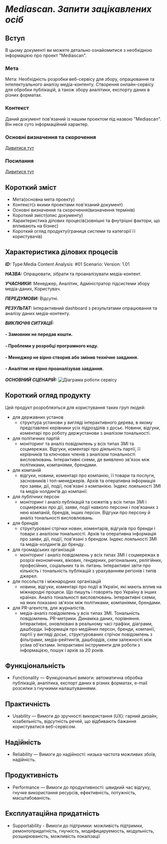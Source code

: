 # ***Mediascan. Запити зацікавлених осіб***

## Вступ

В цьому документі ви можете детально ознайомитися з необхідною інформацією про проект "Mediascan". 

### Мета 

Мета: Необхідність розробки веб-сервісу для збору, опрацювання та інтелектуального аналізу медіа-контенту. Створення онлайн-сервісу для обробки публікацій, а також збору аналітики, експорту даних в різних форматах.

### Контекст

Даний документ пов'язаний із нашим проектом під назвою "Mediascan". Він несе суто інформаційний характер.

### Основні визначення та скорочення

[Дивитися тут](https://github.com/DanilPidhainyi/obd_project/blob/master/docs/requirements/state-of-the-art.md)

### Посилання

[Дивитися тут](https://github.com/DanilPidhainyi/obd_project/blob/master/docs/requirements/state-of-the-art.md)

## Короткий зміст

- Мета(основна мета проекту)
- Контекст(з якими проектами пов'язаний документ)
- Основні визначення та скорочення(визначення термінів)
- Короткий зміст(опис документу)
- Характеристика ділових процесів(зовнішні та фнутрішні фактори, що впливають на бізнес)
- Короткий огляд продукту(границя системи та категорії її користувачів)

## Характеристика ділових процесів
   
***ID:*** Type:Media Content Analysis: #01 Scenario: Version: 1.01
    
***НАЗВА:*** Опрацювати, зібрати та проаналізувати медіа-контент.
    
***УЧАСНИКИ:*** Менеджер, Аналітик, Адміністратор підсистеми збору медіа-даних, Користувач.

***ПЕРЕДУМОВИ:*** Відсутні.

***РЕЗУЛЬТАТ:*** Інтерактивний dashboard з результатами опрацювання та аналізу даних медіа-контенту.

***ВИКЛЮЧНІ СИТУАЦІЇ:***

#### - Замовник не передав кошти.
#### - Проблеми у розробці програмного коду.
#### - Менеджер не вірно створив або змінив технічне завдання.
#### - Аналітик не вірно проаналізував завдання.

***ОСНОВНИЙ СЦЕНАРІЙ:***
![Діаграма роботи сервісу](http://www.plantuml.com/plantuml/png/ZLH5aXn133oR_b2nTpCpNynmD2wpcPcPcVa1mrC3tVw2waTEgKVD7U7bJKcf5DM6qsVwJvqvEpqrPoP_6dpq3vuvVihqqHUgauVl6ZMexcxqcVxJPcV_iVxHuLD9nnTmAr77lNEto59R73SUwv-wUFfCsh56NVUEFBZUTBVS3IeXn1TkX0nDZnzB1dnY8rbnlaqLkDztjyHv-_6UYFZFiwU71_jF3oFmZmHsWo3oaF6veIR-x98Fg4Fr03nupB1u0yow6v3rG2s6bL6LVBYu-sIDw7uGOCA5c9gIYwRzMuyiN9XMyXqwV2ffYwWPQE9M6SJxxfvx1yEJi2bFE7C9MKLh0rejLTGcGgaDWwUfYxKiIcjv4QaeZbhyNxtyItM0TI5hkzk6jqIXa6f9ckeLMUJrU8vmL2f4eGq0Qkwsky5ale0bzEOPagOLBatJ_g2wrYL1xq0huxebaahKvdQ3oTFnrM1uG6Mf35b3wcNPyRs3Snlap-AQFVpfKzdT5RD7rjt5lAI4TrJAxyRoDFStE5IvkeJmFUCdfiQF3OTXAp9D5EStmIhtyllk9bdMWRtXuRRJXoFYko7foZGfBar6p5hQiIOQO4tkcPIazHyy9eMsZ9npWvFgmDv9cosJGA7LZ8iMn0yLrslcdfexTrruCmgUdJltoZfzPc8X2fcv6hKo5zT4YYjZ_3tIVoAkHGNuuW9yIGe_guQbAOFMg8kLCeks-CCdVyRubkV3s8dWSyFmiI4ytly0)
## Короткий огляд продукту

Цей продукт розробляэться для користування таких груп людей: 
- для державних установ
  - структура установи у вигляді інтерактивного дерева, в якому представлені керівники усіх підрозділів з досьє. Новини, відгуки, коментарі про роботу держустанови з аналізом тональності.
- для політичних партій
  - моніторинг та аналіз повідомлень у всіх типах ЗМІ та соцмережах. Відгуки, коментарі про діяльність партії, її керівників та ключових членів з аналізом тональності висловлювань. Інтерактивні схеми, де виявлено зв'язок між політиками, компаніями, брендами.
- для компаній
  - відгуки, новини, коментарі про компанію, її товари та послуги, засновників і топ-менеджерів. Архів та оперативна інформація про заяви, дії, події, пов'язані з компанією. Індекс лояльності ЗМІ та медіа-холдингів до компанії.
- для публічних персон
  - моніторинг і аналіз публікацій та сюжетів у всіх типах ЗМІ і соцмережах про дії, заяви, події навколо персони і пов'язаних з нею компаній, брендів, інших персон. Відгуки про персону й аналіз тональності висловлювань.
- для брендів
  - структуровані стрічки новин, коментарів, відгуків про бренди і товари з аналізом тональності. Архів та оперативна інформація про заяви, дії, події, пов'язані з брендом. Індекс лояльності ЗМІ та медіа-холдингів до бренду.
- для громадських організацій
  - моніторинг і аналіз повідомлень у всіх типах ЗМІ і соцмережах в розрізі економічних, вікових, гендерних, регіональних, релігійних, професійних, соціальних та ін. питань. Інтерактивні звіти про кількість і тональність публікацій з урахуванням регіонів і типів джерел.
- для посольств і міжнародних організацій
  - новини, відгуки, коментарі про події в Україні, які мають вплив на міжнародні процеси. Що пишуть і говорять про Україну в інших країнах. Аналіз тональності висловлювань. Інтерактивні схеми, на яких показано зв'язок між політиками, компаніями, брендами.
- для PR-агентств, для журналістів.
  - медіа-аналіз повідомлень у всіх типах ЗМІ. Тональність повідомлень. PR-метрики. Динаміка даних, порівняння. Інтерактивні, оновлювані в реальному часі графіки, діаграми, дашборди. Інформація про медійних персон, бренди, компанії, партії у вигляді досьє, структурованих стрічок повідомлень з фільтрами, медіа-рейтингів, дашбордів, схем залежності між усіма об'єктами. Інтерактивні інструменти для роботи з інформацією, пошук і архів за 20 років.

## Функціональність

- Functionality — Функціональні вимоги: автоматична обробка публікацій, аналітика, експорт даних в різних форматах, e-mail розсилки з гнучкими налаштуваннями.

## Практичність

- Usability — Вимоги до зручності використання (UX): гарний дизайн, юзабельність, відсутність речей, що відбивають бажання користуватися веб-сервісом.

## Надійність

- Reliability — Вимоги до надійності: низька частота можливих збоїв, надійність.

## Продуктивність

- Performance — Вимоги до продуктивності: швидкий час відгуку, гнучке використання ресурсів, ефективність, потужність, масштабованість.

## Експлуатаційна придатність

- Supportability - Вимоги до підтримки: можливість підтримки, ремонтопридатність, гнучкість, модифицируемость, модульність, розширюваність, можливість локалізації
